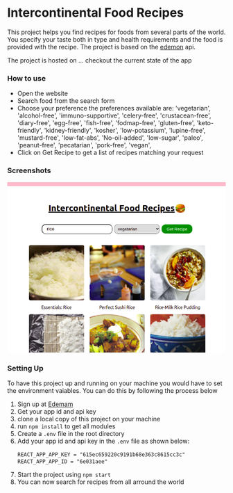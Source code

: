 # Intercontinental Food Recipes

This project helps you find recipes for foods from several parts of the world. You specify your taste both in type and health requirements and the food is provided with the recipe.
The project is based on the [edemon](www.edemam.com) api.

The project is hosted on ... checkout the current state of the app

### How to use
- Open the website
- Search food from the search form
- Choose your preference
    the preferences available are:
    'vegetarian', 'alcohol-free',
    'immuno-supportive', 'celery-free', 'crustacean-free',
    'diary-free', 'egg-free', 'fish-free', 'fodmap-free',
    'gluten-free', 'keto-friendly', 'kidney-friendly',
    'kosher', 'low-potassium', 'lupine-free',
    'mustard-free', 'low-fat-abs', 'No-oil-added',
    'low-sugar', 'paleo', 'peanut-free',
    'pecatarian', 'pork-free', 'vegan',
- Click on Get Recipe to get a list of recipes matching your request

### Screenshots
![Home Page](screenshots/intercontinentalRecipe.png)


### Setting Up
To have this project up and running on your machine you would have to set the environment vaiables. You can do this by following the process below
1. Sign up at [Edemam](www.edemam.com)
2. Get your app id and api key
3. clone a local copy of this project on your machine
4. run `npm install` to get all modules
5. Create a `.env` file in the root directory
6. Add your app id and api key in the `.env` file as shown below:
    ```
    REACT_APP_APP_KEY = "615ec659220c9191b68e363c8615cc3c"
    REACT_APP_APP_ID = "6e031aee"
    ```
7. Start the project using `npm start`
8. You can now search for recipes from all arround the world